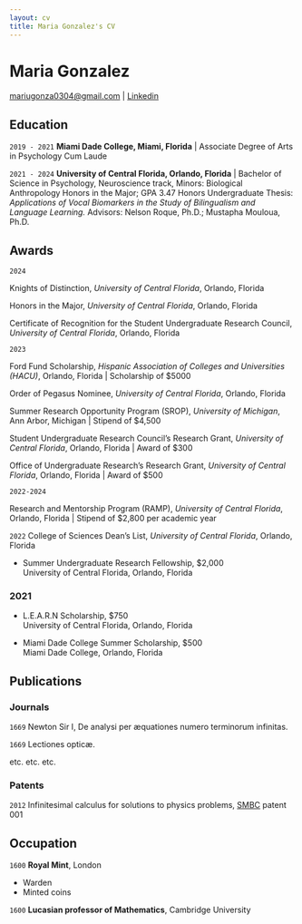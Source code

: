 ```yaml
---
layout: cv
title: Maria Gonzalez's CV
---
```

# Maria Gonzalez

<div id="webaddress">
<a href="mariugonza0304@gmail.com">mariugonza0304@gmail.com</a>
| <a href="https://www.linkedin.com/in/maria-e-gonzalez-/">Linkedin</a>
</div>


## Education

`2019 - 2021`
__Miami Dade College, Miami, Florida__ | Associate Degree of Arts in Psychology 
Cum Laude

`2021 - 2024`
__University of Central Florida, Orlando, Florida__ | Bachelor of Science in Psychology, Neuroscience track, Minors: Biological Anthropology
Honors in the Major; GPA 3.47
Honors Undergraduate Thesis: *Applications of Vocal Biomarkers in the Study of Bilingualism and Language Learning.*
Advisors: Nelson Roque, Ph.D.; Mustapha Mouloua, Ph.D.


## Awards

`2024`

Knights of Distinction, *University of Central Florida*, Orlando, Florida

Honors in the Major, *University of Central Florida*, Orlando, Florida

Certificate of Recognition for the Student Undergraduate Research Council, *University of Central Florida*, Orlando, Florida

`2023`

Ford Fund Scholarship, *Hispanic Association of Colleges and Universities (HACU)*, Orlando, Florida | Scholarship of $5000

Order of Pegasus Nominee, *University of Central Florida*, Orlando, Florida

Summer Research Opportunity Program (SROP), *University of Michigan*, Ann Arbor, Michigan | Stipend of $4,500  

Student Undergraduate Research Council’s Research Grant, *University of Central Florida*, Orlando, Florida | Award of $300

Office of Undergraduate Research’s Research Grant, *University of Central Florida*, Orlando, Florida | Award of $500

`2022-2024`

Research and Mentorship Program (RAMP), *University of Central Florida*, Orlando, Florida | Stipend of $2,800 per academic year  

`2022`
College of Sciences Dean’s List, *University of Central Florida*, Orlando, Florida

- Summer Undergraduate Research Fellowship, $2,000  
  University of Central Florida, Orlando, Florida

### 2021
- L.E.A.R.N Scholarship, $750  
  University of Central Florida, Orlando, Florida

- Miami Dade College Summer Scholarship, $500  
  Miami Dade College, Orlando, Florida







## Publications

<!-- A list is also available [online](http://scholar.google.co.uk/citations?user=LTOTl0YAAAAJ) -->

### Journals

`1669`
Newton Sir I, De analysi per æquationes numero terminorum infinitas. 

`1669`
Lectiones opticæ.

etc. etc. etc.

### Patents

`2012`
Infinitesimal calculus for solutions to physics problems, [SMBC](http://www.techdirt.com/articles/20121011/09312820678/if-patents-had-been-around-time-newton.shtml) patent 001


## Occupation

`1600`
__Royal Mint__, London

- Warden
- Minted coins

`1600`
__Lucasian professor of Mathematics__, Cambridge University



<!-- ### Footer

Last updated: May 2013 -->


